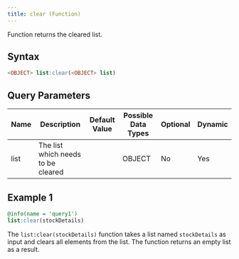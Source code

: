 ```yaml
---
title: clear (Function)
---
```


Function returns the cleared list.

## Syntax

```sql
<OBJECT> list:clear(<OBJECT> list)
```

## Query Parameters

| Name | Description  | Default Value | Possible Data Types | Optional | Dynamic |
|------|--------------|---------------|---------------------|----------|---------|
| list | The list which needs to be cleared |        | OBJECT   | No  | Yes |

## Example 1

```sql
@info(name = 'query1')
list:clear(stockDetails)
```

The `list:clear(stockDetails)` function takes a list named `stockDetails` as input and clears all elements from the list. The function returns an empty list as a result.
